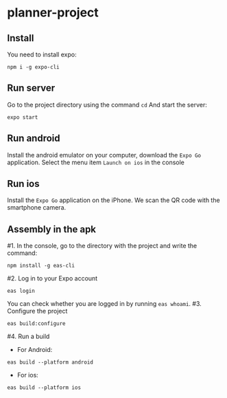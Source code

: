# planner-project

## Install
You need to install expo:
```
npm i -g expo-cli
```

## Run server
Go to the project directory using the command `cd`
And start the server:
```
expo start
```
## Run android 
Install the android emulator on your computer, download the `Expo Go` application. Select the menu item `Launch on ios` in the console
## Run ios
Install the `Expo Go` application on the iPhone. We scan the QR code with the smartphone camera.

## Assembly in the apk
#1. In the console, go to the directory with the project and write the command:
```
npm install -g eas-cli
```
#2. Log in to your Expo account
```
eas login
```
You can check whether you are logged in by running `eas whoami`.
#3. Configure the project
```
eas build:configure
```
#4. Run a build
- For Android:
```
eas build --platform android
```
- For ios:
```
eas build --platform ios
```

